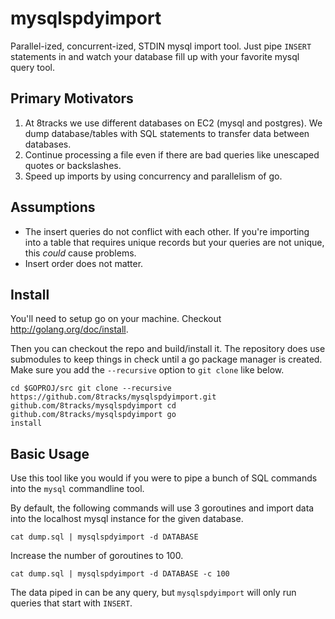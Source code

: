 # mysqlspdyimport

Parallel-ized, concurrent-ized, STDIN mysql import tool. Just pipe `INSERT`
statements in and watch your database fill up with your favorite mysql query
tool.

## Primary Motivators

1. At 8tracks we use different databases on EC2 (mysql and postgres). We dump
   database/tables with SQL statements to transfer data between databases.
2. Continue processing a file even if there are bad queries like unescaped
   quotes or backslashes.
3. Speed up imports by using concurrency and parallelism of go.


## Assumptions

* The insert queries do not conflict with each other. If you're importing into
  a table that requires unique records but your queries are not unique, this
  *could* cause problems.
* Insert order does not matter.


## Install

You'll need to setup go on your machine. Checkout
http://golang.org/doc/install.

Then you can checkout the repo and build/install it. The repository does use
submodules to keep things in check until a go package manager is created. Make
sure you add the `--recursive` option to `git clone` like below.

	cd $GOPROJ/src git clone --recursive
	https://github.com/8tracks/mysqlspdyimport.git
	github.com/8tracks/mysqlspdyimport cd github.com/8tracks/mysqlspdyimport go
	install



## Basic Usage

Use this tool like you would if you were to pipe a bunch of SQL commands into
the `mysql` commandline tool.

 By default, the following commands will use 3 goroutines and import data into
 the localhost mysql instance for the given database.

	cat dump.sql | mysqlspdyimport -d DATABASE

Increase the number of goroutines to 100.

	cat dump.sql | mysqlspdyimport -d DATABASE -c 100

The data piped in can be any query, but `mysqlspdyimport` will only run queries
that start with `INSERT`.


